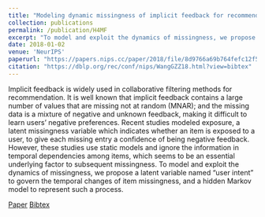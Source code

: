 ```yaml
---
title: "Modeling dynamic missingness of implicit feedback for recommendation"
collection: publications
permalink: /publication/H4MF
excerpt: "To model and exploit the dynamics of missingness, we propose a latent variable named “user intent” to govern the temporal changes of item missingness, and a hidden Markov model to represent such a process"
date: 2018-01-02
venue: 'NeurIPS'
paperurl: "https://papers.nips.cc/paper/2018/file/8d9766a69b764fefc12f56739424d136-Paper.pdf"
citation: "https://dblp.org/rec/conf/nips/WangGZZ18.html?view=bibtex"
---
```

Implicit feedback is widely used in collaborative filtering methods for recommendation. It is well known that implicit feedback contains a large number of values that are missing not at random (MNAR); and the missing data is a mixture of negative and unknown feedback, making it difficult to learn users’ negative preferences. Recent studies modeled exposure, a latent missingness variable which indicates whether an item is exposed to a user, to give each missing entry a confidence of being negative feedback. However, these studies use static models and ignore the information in temporal dependencies among items, which seems to be an essential underlying factor to subsequent missingness. To model and exploit the dynamics of missingness, we propose a latent variable named “user intent” to govern the temporal changes of item missingness, and a hidden Markov model to represent such a process.

[Paper](https://papers.nips.cc/paper/2018/file/8d9766a69b764fefc12f56739424d136-Paper.pdf)
[Bibtex](https://dblp.org/rec/conf/nips/WangGZZ18.html?view=bibtex)  